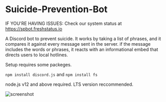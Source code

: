 # Suicide-Prevention-Bot


IF YOU'RE HAVING ISSUES: Check our system status at https://spbot.freshstatus.io 

A Discord bot to prevent suicide. It works by taking a list of phrases, and it compares it against every message sent in the server. if the message includes the words or phrases, it reacts with an informational embed that directs users to local hotlines.

Setup requires some packeges.

```npm install discord.js```
and
```npm install fs```

node.js v12 and above required. LTS version reccommended.


![screenshot](https://spbot.ml/sc2.png)
